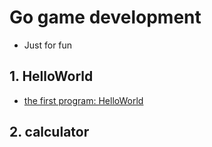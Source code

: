 # Go game development
* Just for fun 

## 1. HelloWorld
* [the first program: HelloWorld](helloworld.html)
## 2. calculator
